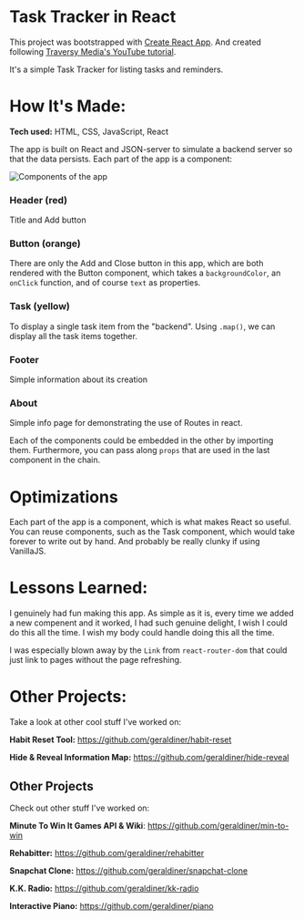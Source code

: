 # Task Tracker in React
This project was bootstrapped with [Create React App](https://github.com/facebook/create-react-app). 
And created following [Traversy Media's YouTube tutorial](https://www.youtube.com/watch?v=w7ejDZ8SWv8).

It's a simple Task Tracker for listing tasks and reminders.
 
# How It's Made:
**Tech used:** HTML, CSS, JavaScript, React

The app is built on React and JSON-server to simulate a backend server so that the data persists. Each part of the app is a component:

![Components of the app](https://i.imgur.com/UvWCVbT.png)

### Header (red)
Title and Add button

### Button (orange)
There are only the Add and Close button in this app, which are both rendered with the Button component, which takes a `backgroundColor`, an `onClick` function, and of course `text` as properties. 

### Task (yellow)
To display a single task item from the "backend". Using `.map()`, we can display all the task items together.

### Footer
Simple information about its creation

### About 
Simple info page for demonstrating the use of Routes in react.
 
Each of the components could be embedded in the other by importing them. Furthermore, you can pass along `props` that are used in the last component in the chain.
 
# Optimizations
Each part of the app is a component, which is what makes React so useful. You can reuse components, such as the Task component, which would take forever to write out by hand. And probably be really clunky if using VanillaJS.
 
# Lessons Learned:
I genuinely had fun making this app. As simple as it is, every time we added a new compenent and it worked, I had such genuine delight, I wish I could do this all the time. I wish my body could handle doing this all the time. 

I was especially blown away by the `Link` from `react-router-dom` that could just link to pages without the page refreshing.
 
# Other Projects:
Take a look at other cool stuff I've worked on:
 
**Habit Reset Tool:** <a href='https://github.com/geraldiner/habit-reset' target='_blank'>https://github.com/geraldiner/habit-reset</a>
 
**Hide & Reveal Information Map:** <a href='https://github.com/geraldiner/hide-reveal' target='_blank'>https://github.com/geraldiner/hide-reveal</a>

## Other Projects

Check out other stuff I've worked on:

**Minute To Win It Games API & Wiki**: https://github.com/geraldiner/min-to-win

**Rehabitter:** https://github.com/geraldiner/rehabitter

**Snapchat Clone:** https://github.com/geraldiner/snapchat-clone

**K.K. Radio:** https://github.com/geraldiner/kk-radio

**Interactive Piano:** https://github.com/geraldiner/piano
